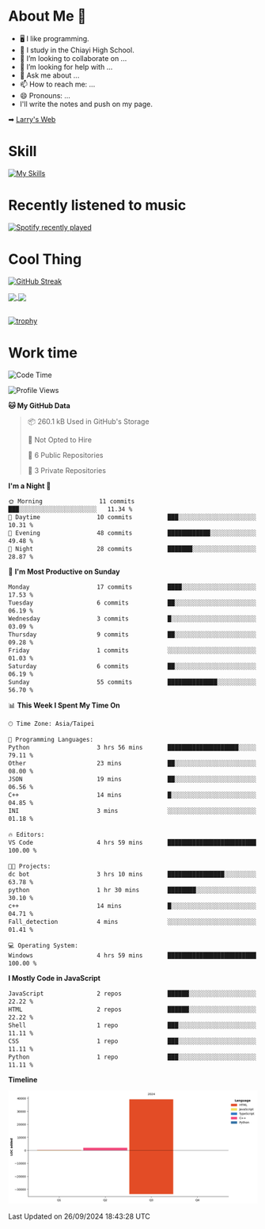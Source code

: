 # About Me 👋

- 🖥  I like programming.
- 🏫 I study in the Chiayi High School.
- 👯 I’m looking to collaborate on ...
- 🤔 I’m looking for help with ...
- 💬 Ask me about ...
- 📫 How to reach me: ...
- 😄 Pronouns: ...
- I'll write the notes and push on my page.

➡︎ [Larry's Web](https://larryeng.github.io/)

# Skill
[![My Skills](https://skillicons.dev/icons?i=blender,arduino,vscode,visualstudio,pr,github,git,c,cpp,py,html,css,js)](https://skillicons.dev)
# Recently listened to music

[![Spotify recently played](https://spotify-recently-played-readme.vercel.app/api?user=31mqyfrlvkyusmaxegq4pvoow5we)](https://open.spotify.com/user/31mqyfrlvkyusmaxegq4pvoow5we)

# Cool Thing

[![GitHub Streak](https://streak-stats.demolab.com/?user=Larryeng&theme=holi-theme)](https://git.io/streak-stats)

<a href="https://github.com/anuraghazra/github-readme-stats">
  <img height=200 align="center" src="https://github-readme-stats.vercel.app/api?username=Larryeng&theme=github_dark&rank_icon=github" />
</a>
<a href="https://github.com/anuraghazra/convoychat">
  <img height=200 align="center" src="https://github-readme-stats.vercel.app/api/top-langs?username=Larryeng&layout=compact&langs_count=8&card_width=320&theme=github_dark" />
</a>

<br>

<br>

[![trophy](https://github-profile-trophy.vercel.app/?username=Larryeng&theme=darkhub)](https://github.com/ryo-ma/github-profile-trophy)
# Work time
<!--START_SECTION:waka-->
![Code Time](http://img.shields.io/badge/Code%20Time-248%20hrs%204%20mins-blue)

![Profile Views](http://img.shields.io/badge/Profile%20Views-0-blue)

**🐱 My GitHub Data** 

> 📦 260.1 kB Used in GitHub's Storage 
 > 
> 🚫 Not Opted to Hire
 > 
> 📜 6 Public Repositories 
 > 
> 🔑 3 Private Repositories 
 > 
**I'm a Night 🦉** 

```text
🌞 Morning                11 commits          ███░░░░░░░░░░░░░░░░░░░░░░   11.34 % 
🌆 Daytime                10 commits          ███░░░░░░░░░░░░░░░░░░░░░░   10.31 % 
🌃 Evening                48 commits          ████████████░░░░░░░░░░░░░   49.48 % 
🌙 Night                  28 commits          ███████░░░░░░░░░░░░░░░░░░   28.87 % 
```
📅 **I'm Most Productive on Sunday** 

```text
Monday                   17 commits          ████░░░░░░░░░░░░░░░░░░░░░   17.53 % 
Tuesday                  6 commits           ██░░░░░░░░░░░░░░░░░░░░░░░   06.19 % 
Wednesday                3 commits           █░░░░░░░░░░░░░░░░░░░░░░░░   03.09 % 
Thursday                 9 commits           ██░░░░░░░░░░░░░░░░░░░░░░░   09.28 % 
Friday                   1 commits           ░░░░░░░░░░░░░░░░░░░░░░░░░   01.03 % 
Saturday                 6 commits           ██░░░░░░░░░░░░░░░░░░░░░░░   06.19 % 
Sunday                   55 commits          ██████████████░░░░░░░░░░░   56.70 % 
```


📊 **This Week I Spent My Time On** 

```text
🕑︎ Time Zone: Asia/Taipei

💬 Programming Languages: 
Python                   3 hrs 56 mins       ████████████████████░░░░░   79.11 % 
Other                    23 mins             ██░░░░░░░░░░░░░░░░░░░░░░░   08.00 % 
JSON                     19 mins             ██░░░░░░░░░░░░░░░░░░░░░░░   06.56 % 
C++                      14 mins             █░░░░░░░░░░░░░░░░░░░░░░░░   04.85 % 
INI                      3 mins              ░░░░░░░░░░░░░░░░░░░░░░░░░   01.18 % 

🔥 Editors: 
VS Code                  4 hrs 59 mins       █████████████████████████   100.00 % 

🐱‍💻 Projects: 
dc bot                   3 hrs 10 mins       ████████████████░░░░░░░░░   63.78 % 
python                   1 hr 30 mins        ████████░░░░░░░░░░░░░░░░░   30.10 % 
c++                      14 mins             █░░░░░░░░░░░░░░░░░░░░░░░░   04.71 % 
Fall_detection           4 mins              ░░░░░░░░░░░░░░░░░░░░░░░░░   01.41 % 

💻 Operating System: 
Windows                  4 hrs 59 mins       █████████████████████████   100.00 % 
```

**I Mostly Code in JavaScript** 

```text
JavaScript               2 repos             ██████░░░░░░░░░░░░░░░░░░░   22.22 % 
HTML                     2 repos             ██████░░░░░░░░░░░░░░░░░░░   22.22 % 
Shell                    1 repo              ███░░░░░░░░░░░░░░░░░░░░░░   11.11 % 
CSS                      1 repo              ███░░░░░░░░░░░░░░░░░░░░░░   11.11 % 
Python                   1 repo              ███░░░░░░░░░░░░░░░░░░░░░░   11.11 % 
```



**Timeline**

![Lines of Code chart](https://raw.githubusercontent.com/Larryeng/Larryeng/main/assets/bar_graph.png)


 Last Updated on 26/09/2024 18:43:28 UTC
<!--END_SECTION:waka-->
